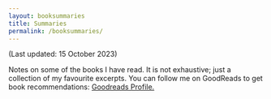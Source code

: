 ```yaml
---
layout: booksummaries
title: Summaries
permalink: /booksummaries/
---
```

(Last updated: 15 October 2023)

Notes on some of the books I have read. It is not exhaustive; just a collection of my favourite excerpts. You can follow me on GoodReads to get book recommendations: [Goodreads Profile.](https://www.goodreads.com/user/show/9698257-manas-saloi)
